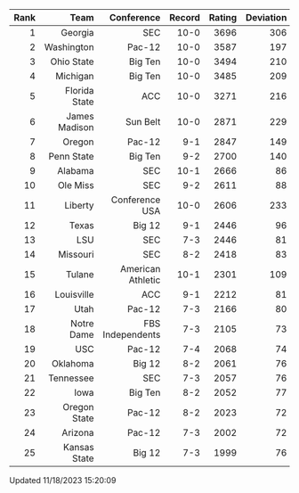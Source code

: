 | Rank  | Team                 | Conference           | Record   | Rating | Deviation |
| ---:  | ---:                 | ---:                 | ---:     | ---:   | ---:      |
| 1     | Georgia              | SEC                  | 10-0     | 3696   | 306       |
| 2     | Washington           | Pac-12               | 10-0     | 3587   | 197       |
| 3     | Ohio State           | Big Ten              | 10-0     | 3494   | 210       |
| 4     | Michigan             | Big Ten              | 10-0     | 3485   | 209       |
| 5     | Florida State        | ACC                  | 10-0     | 3271   | 216       |
| 6     | James Madison        | Sun Belt             | 10-0     | 2871   | 229       |
| 7     | Oregon               | Pac-12               | 9-1      | 2847   | 149       |
| 8     | Penn State           | Big Ten              | 9-2      | 2700   | 140       |
| 9     | Alabama              | SEC                  | 10-1     | 2666   | 86        |
| 10    | Ole Miss             | SEC                  | 9-2      | 2611   | 88        |
| 11    | Liberty              | Conference USA       | 10-0     | 2606   | 233       |
| 12    | Texas                | Big 12               | 9-1      | 2446   | 96        |
| 13    | LSU                  | SEC                  | 7-3      | 2446   | 81        |
| 14    | Missouri             | SEC                  | 8-2      | 2418   | 83        |
| 15    | Tulane               | American Athletic    | 10-1     | 2301   | 109       |
| 16    | Louisville           | ACC                  | 9-1      | 2212   | 81        |
| 17    | Utah                 | Pac-12               | 7-3      | 2166   | 80        |
| 18    | Notre Dame           | FBS Independents     | 7-3      | 2105   | 73        |
| 19    | USC                  | Pac-12               | 7-4      | 2068   | 74        |
| 20    | Oklahoma             | Big 12               | 8-2      | 2061   | 76        |
| 21    | Tennessee            | SEC                  | 7-3      | 2057   | 76        |
| 22    | Iowa                 | Big Ten              | 8-2      | 2052   | 77        |
| 23    | Oregon State         | Pac-12               | 8-2      | 2023   | 72        |
| 24    | Arizona              | Pac-12               | 7-3      | 2002   | 72        |
| 25    | Kansas State         | Big 12               | 7-3      | 1999   | 76        |

Updated 11/18/2023 15:20:09
